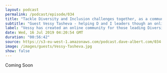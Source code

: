 ```yaml
---
layout: podcast
permalink: /podcast/episode/034
title: "Tackle Diversity and Inclusion challenges together, as a community with Vessy Tasheva"
subtitle: "Guest Vessy Tasheva - helping D and I leaders though an online community"
label: "Vessy has created an online community for those leading Diversity and Inclusion initiatives - vessy.com | vessy@vessy.com | https://vessy.com/ | https://twitter.com/vessytash | https://www.linkedin.com/in/vesselinatasheva/ "
date: Wed, 16 Jul 2019 04:20:54 GMT
duration: "00:56:42"
source: https://s3-eu-west-1.amazonaws.com/podcast.dave-albert.com/034-Vessy-Tasheva.mp3
image: /images/guests/Vessy-Tasheva.jpg
show: false
---
```


Coming Soon
